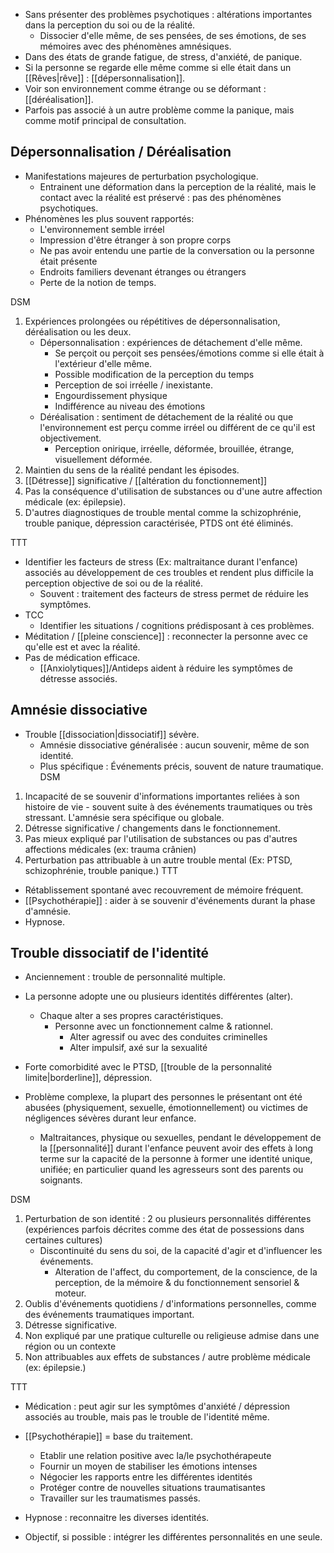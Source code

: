 
- Sans présenter des problèmes psychotiques : altérations importantes dans la perception du soi ou de la réalité. 
	- Dissocier d'elle même, de ses pensées, de ses émotions, de ses mémoires avec des phénomènes amnésiques. 
- Dans des états de grande fatigue, de stress, d'anxiété, de panique. 
- Si la personne se regarde elle même comme si elle était dans un [[Rêves|rêve]] : [[dépersonnalisation]]. 
- Voir son environnement comme étrange ou se déformant : [[déréalisation]]. 
- Parfois pas associé à un autre problème comme la panique, mais comme motif principal de consultation. 

## Dépersonnalisation / Déréalisation 

- Manifestations majeures de perturbation psychologique. 
	- Entrainent une déformation dans la perception de la réalité, mais le contact avec la réalité est préservé : pas des phénomènes psychotiques. 
- Phénomènes les plus souvent rapportés:
	- L'environnement semble irréel
	- Impression d'être étranger à son propre corps 
	- Ne pas avoir entendu une partie de la conversation ou la personne était présente 
	- Endroits familiers devenant étranges ou étrangers 
	- Perte de la notion de temps. 

DSM
1. Expériences prolongées ou répétitives de dépersonnalisation, déréalisation ou les deux. 
	- Dépersonnalisation : expériences de détachement d'elle même.
		- Se perçoit ou perçoit ses pensées/émotions comme si elle était à l'extérieur d'elle même. 
		- Possible modification de la perception du temps 
		- Perception de soi irréelle / inexistante. 
		- Engourdissement physique
		- Indifférence au niveau des émotions 
	- Déréalisation : sentiment de détachement de la réalité ou que l'environnement est perçu comme irréel ou différent de ce qu'il est objectivement. 
		- Perception onirique, irréelle, déformée, brouillée, étrange, visuellement déformée. 
2. Maintien du sens de la réalité pendant les épisodes.
3. [[Détresse]] significative / [[altération du fonctionnement]] 
4. Pas la conséquence d'utilisation de substances ou d'une autre affection médicale (ex: épilepsie).
5. D'autres diagnostiques de trouble mental comme la schizophrénie, trouble panique, dépression caractérisée, PTDS ont été éliminés. 

TTT

- Identifier les facteurs de stress (Ex: maltraitance durant l'enfance) associés au développement de ces troubles et rendent plus difficile la perception objective de soi ou de la réalité. 
	- Souvent : traitement des facteurs de stress permet de réduire les symptômes. 
- TCC
	- Identifier les situations / cognitions prédisposant à ces problèmes.
- Méditation / [[pleine conscience]] : reconnecter la personne avec ce qu'elle est et avec la réalité. 
- Pas de médication efficace.
	- [[Anxiolytiques]]/Antideps aident à réduire les symptômes de détresse associés. 

## Amnésie dissociative

- Trouble [[dissociation|dissociatif]] sévère.
	- Amnésie dissociative généralisée : aucun souvenir, même de son identité. 
	- Plus spécifique : Événements précis, souvent de nature traumatique.
DSM
1. Incapacité de se souvenir d'informations importantes reliées à son histoire de vie - souvent suite à des événements traumatiques ou très stressant. L'amnésie sera spécifique ou globale. 
2. Détresse significative / changements dans le fonctionnement. 
3. Pas mieux expliqué par l'utilisation de substances ou pas d'autres affections médicales (ex: trauma crânien)
4. Perturbation pas attribuable à un autre trouble mental (Ex: PTSD, schizophrénie, trouble panique.)
TTT
- Rétablissement spontané avec recouvrement de mémoire fréquent. 
- [[Psychothérapie]] : aider à se souvenir d'événements durant la phase d'amnésie. 
- Hypnose.


## Trouble dissociatif de l'identité

- Anciennement : trouble de personnalité multiple. 
- La personne adopte une ou plusieurs identités différentes (alter).
	- Chaque alter a ses propres caractéristiques. 
		- Personne avec un fonctionnement calme & rationnel.
			- Alter agressif ou avec des conduites criminelles 
			- Alter impulsif, axé sur la sexualité 

- Forte comorbidité avec le PTSD, [[trouble de la personnalité limite|borderline]], dépression.
- Problème complexe, la plupart des personnes le présentant ont été abusées (physiquement, sexuelle, émotionnellement) ou victimes de négligences sévères durant leur enfance. 
	- Maltraitances, physique ou sexuelles, pendant le développement de la [[personnalité]] durant l'enfance peuvent avoir des effets à long terme sur la capacité de la personne à former une identité unique, unifiée; en particulier quand les agresseurs sont des parents ou soignants. 

DSM
1. Perturbation de son identité : 2 ou plusieurs personnalités différentes (expériences parfois décrites comme des état de possessions dans certaines cultures)
	- Discontinuité du sens du soi, de la capacité d'agir et d'influencer les événements.
		- Alteration de l'affect, du comportement, de la conscience, de la perception, de la mémoire & du fonctionnement sensoriel & moteur. 
2. Oublis d'événements quotidiens / d'informations personnelles, comme des événements traumatiques important. 
3. Détresse significative.
4. Non expliqué par une pratique culturelle ou religieuse admise dans une région ou un contexte
5. Non attribuables aux effets de substances / autre problème médicale (ex: épilepsie.)

TTT
- Médication : peut agir sur les symptômes d'anxiété / dépression associés au trouble, mais pas le trouble de l'identité même.
- [[Psychothérapie]] = base du traitement.
	- Etablir une relation positive avec la/le psychothérapeute 
	- Fournir un moyen de stabiliser les émotions intenses 
	- Négocier les rapports entre les différentes identités 
	- Protéger contre de nouvelles situations traumatisantes 
	- Travailler sur les traumatismes passés. 

- Hypnose : reconnaitre les diverses identités. 
- Objectif, si possible : intégrer les différentes personnalités en une seule. 